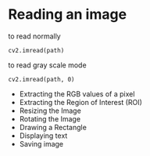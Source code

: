 
# Reading an image

to read normally
```
cv2.imread(path)
```

to read gray scale mode
```
cv2.imread(path, 0)
```
* Extracting the RGB values of a pixel
* Extracting the Region of Interest (ROI)
* Resizing the Image
* Rotating the Image
* Drawing a Rectangle
* Displaying text
* Saving image